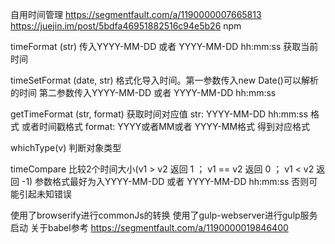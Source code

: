 自用时间管理
https://segmentfault.com/a/1190000007665813
https://juejin.im/post/5bdfa46951882516c94e5b26
npm 

timeFormat (str)
传入YYYY-MM-DD 或者 YYYY-MM-DD hh:mm:ss 获取当前时间

timeSetFormat (date, str)
格式化导入时间。第一参数传入new Date()可以解析的时间 第二参数传入YYYY-MM-DD 或者 YYYY-MM-DD hh:mm:ss

getTimeFormat (str, format)
获取时间对应值
str: YYYY-MM-DD hh:mm:ss 格式 或者时间戳格式
format: YYYY或者MM或者 YYYY-MM格式 得到对应格式

whichType(v)
判断对象类型

timeCompare
比较2个时间大小(v1 > v2 返回 1 ； v1 == v2 返回 0 ； v1 < v2 返回 -1)
参数格式最好为入YYYY-MM-DD 或者 YYYY-MM-DD hh:mm:ss 否则可能引起未知错误


使用了browserify进行commonJs的转换
使用了gulp-webserver进行gulp服务启动
关于babel参考
https://segmentfault.com/a/1190000019846400